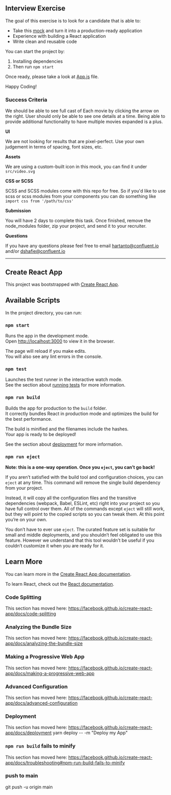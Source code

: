 ## Interview Exercise

The goal of this exercise is to look for a candidate that is able to:

- Take this [mock](./mock.png) and turn it into a production-ready application
- Experience with building a React application
- Write clean and reusable code

You can start the project by:
1. Installing dependencies
2. Then run `npm start`

Once ready, please take a look at [App.js](./src/App.js) file.

Happy Coding!

### Success Criteria

We should be able to see full cast of Each movie by clicking the arrow on the right. User should only be able to see one details at a time. Being able to provide additional functionality to have multiple movies expanded is a plus.

__UI__

We are not looking for results that are pixel-perfect. Use your own judgement in terms of spacing, font sizes, etc.

__Assets__

We are using a custom-built icon in this mock, you can find it under `src/video.svg`

__CSS or SCSS__

SCSS and SCSS modules come with this repo for free. So if you'd like to use scss or scss modules from your components you can do something like `import css from '/path/to/css'`

__Submission__

You will have 2 days to complete this task. Once finished, remove the node_modules folder, zip your project, and send it to your recruiter.

__Questions__

If you have any questions please feel free to email hartanto@confluent.io and/or dshafie@confluent.io

---

## Create React App

This project was bootstrapped with [Create React App](https://github.com/facebook/create-react-app).

## Available Scripts

In the project directory, you can run:

### `npm start`

Runs the app in the development mode.<br />
Open [http://localhost:3000](http://localhost:3000) to view it in the browser.

The page will reload if you make edits.<br />
You will also see any lint errors in the console.

### `npm test`

Launches the test runner in the interactive watch mode.<br />
See the section about [running tests](https://facebook.github.io/create-react-app/docs/running-tests) for more information.

### `npm run build`

Builds the app for production to the `build` folder.<br />
It correctly bundles React in production mode and optimizes the build for the best performance.

The build is minified and the filenames include the hashes.<br />
Your app is ready to be deployed!

See the section about [deployment](https://facebook.github.io/create-react-app/docs/deployment) for more information.

### `npm run eject`

**Note: this is a one-way operation. Once you `eject`, you can’t go back!**

If you aren’t satisfied with the build tool and configuration choices, you can `eject` at any time. This command will remove the single build dependency from your project.

Instead, it will copy all the configuration files and the transitive dependencies (webpack, Babel, ESLint, etc) right into your project so you have full control over them. All of the commands except `eject` will still work, but they will point to the copied scripts so you can tweak them. At this point you’re on your own.

You don’t have to ever use `eject`. The curated feature set is suitable for small and middle deployments, and you shouldn’t feel obligated to use this feature. However we understand that this tool wouldn’t be useful if you couldn’t customize it when you are ready for it.

## Learn More

You can learn more in the [Create React App documentation](https://facebook.github.io/create-react-app/docs/getting-started).

To learn React, check out the [React documentation](https://reactjs.org/).

### Code Splitting

This section has moved here: https://facebook.github.io/create-react-app/docs/code-splitting

### Analyzing the Bundle Size

This section has moved here: https://facebook.github.io/create-react-app/docs/analyzing-the-bundle-size

### Making a Progressive Web App

This section has moved here: https://facebook.github.io/create-react-app/docs/making-a-progressive-web-app

### Advanced Configuration

This section has moved here: https://facebook.github.io/create-react-app/docs/advanced-configuration

### Deployment

This section has moved here: https://facebook.github.io/create-react-app/docs/deployment
yarn deploy -- -m "Deploy my App"

### `npm run build` fails to minify

This section has moved here: https://facebook.github.io/create-react-app/docs/troubleshooting#npm-run-build-fails-to-minify

### push to main
git push -u origin main